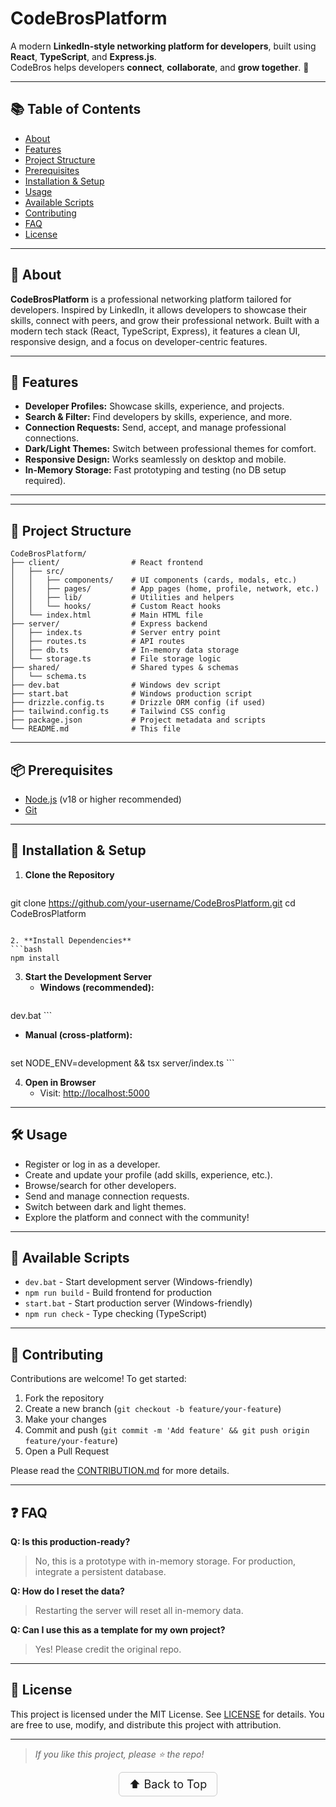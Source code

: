 # CodeBrosPlatform

A modern **LinkedIn-style networking platform for developers**, built using **React**, **TypeScript**, and **Express.js**.  
CodeBros helps developers **connect**, **collaborate**, and **grow together**. 🚀

---

## 📚 Table of Contents
- [About](#about)
- [Features](#features)
- [Project Structure](#project-structure)
- [Prerequisites](#prerequisites)
- [Installation & Setup](#installation--setup)
- [Usage](#usage)
- [Available Scripts](#available-scripts)
- [Contributing](#contributing)
- [FAQ](#faq)
- [License](#license)


---

## 📝 About
**CodeBrosPlatform** is a professional networking platform tailored for developers. Inspired by LinkedIn, it allows developers to showcase their skills, connect with peers, and grow their professional network. Built with a modern tech stack (React, TypeScript, Express), it features a clean UI, responsive design, and a focus on developer-centric features.

---

## 🌟 Features
- **Developer Profiles:** Showcase skills, experience, and projects.
- **Search & Filter:** Find developers by skills, experience, and more.
- **Connection Requests:** Send, accept, and manage professional connections.
- **Dark/Light Themes:** Switch between professional themes for comfort.
- **Responsive Design:** Works seamlessly on desktop and mobile.
- **In-Memory Storage:** Fast prototyping and testing (no DB setup required).

---


---

## 📁 Project Structure
```
CodeBrosPlatform/
├── client/                # React frontend
│   ├── src/
│   │   ├── components/    # UI components (cards, modals, etc.)
│   │   ├── pages/         # App pages (home, profile, network, etc.)
│   │   ├── lib/           # Utilities and helpers
│   │   └── hooks/         # Custom React hooks
│   └── index.html         # Main HTML file
├── server/                # Express backend
│   ├── index.ts           # Server entry point
│   ├── routes.ts          # API routes
│   ├── db.ts              # In-memory data storage
│   └── storage.ts         # File storage logic
├── shared/                # Shared types & schemas
│   └── schema.ts
├── dev.bat                # Windows dev script
├── start.bat              # Windows production script
├── drizzle.config.ts      # Drizzle ORM config (if used)
├── tailwind.config.ts     # Tailwind CSS config
├── package.json           # Project metadata and scripts
└── README.md              # This file
```

---

## 📦 Prerequisites
- [Node.js](https://nodejs.org/) (v18 or higher recommended)
- [Git](https://git-scm.com/)

---

## 🚀 Installation & Setup

1. **Clone the Repository**
   ```bash
git clone https://github.com/your-username/CodeBrosPlatform.git
cd CodeBrosPlatform
   ```

2. **Install Dependencies**
   ```bash
npm install
   ```

3. **Start the Development Server**
   - **Windows (recommended):**
     ```bash
dev.bat
     ```
   - **Manual (cross-platform):**
     ```bash
set NODE_ENV=development && tsx server/index.ts
     ```

4. **Open in Browser**
   - Visit: [http://localhost:5000](http://localhost:5000)

---

## 🛠️ Usage
- Register or log in as a developer.
- Create and update your profile (add skills, experience, etc.).
- Browse/search for other developers.
- Send and manage connection requests.
- Switch between dark and light themes.
- Explore the platform and connect with the community!

---

## 🔧 Available Scripts
- `dev.bat` - Start development server (Windows-friendly)
- `npm run build` - Build frontend for production
- `start.bat` - Start production server (Windows-friendly)
- `npm run check` - Type checking (TypeScript)

---

## 🤝 Contributing
Contributions are welcome! To get started:
1. Fork the repository
2. Create a new branch (`git checkout -b feature/your-feature`)
3. Make your changes
4. Commit and push (`git commit -m 'Add feature' && git push origin feature/your-feature`)
5. Open a Pull Request

Please read the [CONTRIBUTION.md](CONTRIBUTION.md) for more details.

---

## ❓ FAQ
**Q: Is this production-ready?**
> No, this is a prototype with in-memory storage. For production, integrate a persistent database.

**Q: How do I reset the data?**
> Restarting the server will reset all in-memory data.

**Q: Can I use this as a template for my own project?**
> Yes! Please credit the original repo.

---

## 📄 License
This project is licensed under the MIT License. See [LICENSE](LICENSE) for details.
You are free to use, modify, and distribute this project with attribution.


---


> _If you like this project, please ⭐ the repo!_

<p align="center">
  <a href="#top" style="font-size: 18px; padding: 8px 16px; display: inline-block; border: 1px solid #ccc; border-radius: 6px; text-decoration: none;">
    ⬆️ Back to Top
  </a>
</p>
